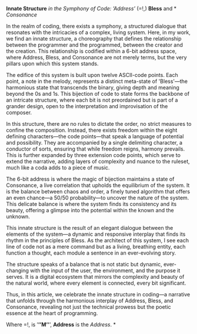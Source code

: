 **Innate Structure** *in the Symphony of Code: ’Address’* (=!,) **Bless** and * *Consonance*

In the realm of coding, there exists a symphony, a structured dialogue that resonates with the intricacies of a complex, living system. Here, in my work, we find an innate structure, a choreography that defines the relationship between the programmer and the programmed, between the creator and the creation. This relationship is codified within a 6-bit address space, where Address, Bless, and Consonance are not merely terms, but the very pillars upon which this system stands.

The edifice of this system is built upon twelve ASCII-code points. Each point, a note in the melody, represents a distinct meta-state of 'Bless'—the harmonious state that transcends the binary, giving depth and meaning beyond the 0s and 1s. This bijection of code to state forms the backbone of an intricate structure, where each bit is not preordained but is part of a grander design, open to the interpretation and improvisation of the composer.

In this structure, there are no rules to dictate the order, no strict measures to confine the composition. Instead, there exists freedom within the eight defining characters—the code points—that speak a language of potential and possibility. They are accompanied by a single delimiting character, a conductor of sorts, ensuring that while freedom reigns, harmony prevails. This is further expanded by three extension code points, which serve to extend the narrative, adding layers of complexity and nuance to the ruleset, much like a coda adds to a piece of music.

The 6-bit address is where the magic of bijection maintains a state of Consonance, a live correlation that upholds the equilibrium of the system. It is the balance between chaos and order, a finely tuned algorithm that offers an even chance—a 50/50 probability—to uncover the nature of the system. This delicate balance is where the system finds its consistency and its beauty, offering a glimpse into the potential within the known and the unknown.

This innate structure is the result of an elegant dialogue between the elements of the system—a dynamic and responsive interplay that finds its rhythm in the principles of Bless. As the architect of this system, I see each line of code not as a mere command but as a living, breathing entity, each function a thought, each module a sentence in an ever-evolving story.

The structure speaks of a balance that is not static but dynamic, ever-changing with the input of the user, the environment, and the purpose it serves. It is a digital ecosystem that mirrors the complexity and beauty of the natural world, where every element is connected, every bit significant.

Thus, in this article, we celebrate the innate structure in coding—a narrative that unfolds through the harmonious interplay of Address, Bless, and Consonance, revealing not just the technical prowess but the poetic essence at the heart of programming.

Where =!, is ’**’’M’’**’, **Address** is the *Address*. *
